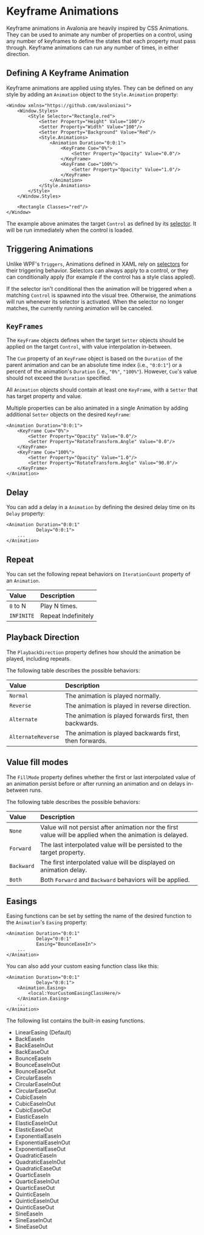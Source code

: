 # Keyframe Animations

Keyframe animations in Avalonia are heavily inspired by CSS Animations. They can be used to animate any number of properties on a control, using any number of keyframes to define the states that each property must pass through. Keyframe animations can run any number of times, in either direction.

## Defining A Keyframe Animation <a id="defining-a-keyframe-animation"></a>

Keyframe animations are applied using styles. They can be defined on any style by adding an `Animation` object to the `Style.Animation` property:

```markup
<Window xmlns="https://github.com/avaloniaui">
    <Window.Styles>
        <Style Selector="Rectangle.red">
            <Setter Property="Height" Value="100"/>
            <Setter Property="Width" Value="100"/>
            <Setter Property="Background" Value="Red"/>
            <Style.Animations>
                <Animation Duration="0:0:1"> 
                    <KeyFrame Cue="0%">
                        <Setter Property="Opacity" Value="0.0"/>
                    </KeyFrame>
                    <KeyFrame Cue="100%">
                        <Setter Property="Opacity" Value="1.0"/>
                    </KeyFrame>
                </Animation>
            </Style.Animations>
        </Style>
    </Window.Styles>

    <Rectangle Classes="red"/>
</Window>
```

The example above animates the target `Control` as defined by its [selector](https://docs.avaloniaui.net/docs/styling/selectors). It will be run immediately when the control is loaded.

## Triggering Animations <a id="triggering-animations"></a>

Unlike WPF's `Triggers`, Animations defined in XAML rely on [selectors](https://docs.avaloniaui.net/docs/styling/selectors) for their triggering behavior. Selectors can always apply to a control, or they can conditionally apply \(for example if the control has a style class appled\).

If the selector isn't conditional then the animation will be triggered when a matching `Control` is spawned into the visual tree. Otherwise, the animations will run whenever its selector is activated. When the selector no longer matches, the currently running animation will be canceled.

## `KeyFrames` <a id="keyframes"></a>

The `KeyFrame` objects defines when the target `Setter` objects should be applied on the target `Control`, with value interpolation in-between.

The `Cue` property of an `KeyFrame` object is based on the `Duration` of the parent animation and can be an absolute time index \(i.e., `"0:0:1"`\) or a percent of the animation's `Duration` \(i.e., `"0%"`, `"100%"`\). However, `Cue`'s value should not exceed the `Duration` specified.

All `Animation` objects should contain at least one `KeyFrame`, with a `Setter` that has target property and value.

Multiple properties can be also animated in a single Animation by adding additional `Setter` objects on the desired `KeyFrame`:

```markup
<Animation Duration="0:0:1"> 
    <KeyFrame Cue="0%">
        <Setter Property="Opacity" Value="0.0"/>
        <Setter Property="RotateTransform.Angle" Value="0.0"/>
    </KeyFrame>
    <KeyFrame Cue="100%">
        <Setter Property="Opacity" Value="1.0"/>
        <Setter Property="RotateTransform.Angle" Value="90.0"/>
    </KeyFrame>
</Animation>
```

## Delay <a id="delay"></a>

You can add a delay in a `Animation` by defining the desired delay time on its `Delay` property:

```markup
<Animation Duration="0:0:1"
           Delay="0:0:1"> 
    ...
</Animation>
```

## Repeat <a id="repeat"></a>

You can set the following repeat behaviors on `IterationCount` property of an `Animation`.

| Value | Description |
| :--- | :--- |
| `0` to N | Play N times. |
| `INFINITE` | Repeat Indefinitely |

## Playback Direction <a id="playback-direction"></a>

The `PlaybackDirection` property defines how should the animation be played, including repeats.

The following table describes the possible behaviors:

| Value | Description |
| :--- | :--- |
| `Normal` | The animation is played normally. |
| `Reverse` | The animation is played in reverse direction. |
| `Alternate` | The animation is played forwards first, then backwards. |
| `AlternateReverse` | The animation is played backwards first, then forwards. |

## Value fill modes <a id="value-fill-modes"></a>

The `FillMode` property defines whether the first or last interpolated value of an animation persist before or after running an animation and on delays in-between runs.

The following table describes the possible behaviors:

| Value | Description |
| :--- | :--- |
| `None` | Value will not persist after animation nor the first value will be applied when the animation is delayed. |
| `Forward` | The last interpolated value will be persisted to the target property. |
| `Backward` | The first interpolated value will be displayed on animation delay. |
| `Both` | Both `Forward` and `Backward` behaviors will be applied. |

## Easings <a id="easings"></a>

Easing functions can be set by setting the name of the desired function to the `Animation`'s `Easing` property:

```markup
<Animation Duration="0:0:1"
           Delay="0:0:1"
           Easing="BounceEaseIn"> 
    ...
</Animation>
```

You can also add your custom easing function class like this:

```markup
<Animation Duration="0:0:1"
           Delay="0:0:1">
    <Animation.Easing>
        <local:YourCustomEasingClassHere/>
    </Animation.Easing> 
    ...
</Animation>
```

The following list contains the built-in easing functions.

* LinearEasing \(Default\)
* BackEaseIn
* BackEaseInOut
* BackEaseOut
* BounceEaseIn
* BounceEaseInOut
* BounceEaseOut
* CircularEaseIn
* CircularEaseInOut
* CircularEaseOut
* CubicEaseIn
* CubicEaseInOut
* CubicEaseOut
* ElasticEaseIn
* ElasticEaseInOut
* ElasticEaseOut
* ExponentialEaseIn
* ExponentialEaseInOut
* ExponentialEaseOut
* QuadraticEaseIn
* QuadraticEaseInOut
* QuadraticEaseOut
* QuarticEaseIn
* QuarticEaseInOut
* QuarticEaseOut
* QuinticEaseIn
* QuinticEaseInOut
* QuinticEaseOut
* SineEaseIn
* SineEaseInOut
* SineEaseOut

